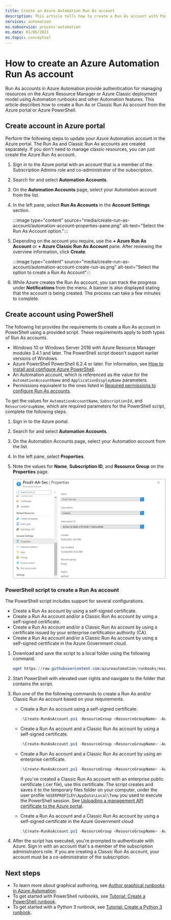 ```yaml
---
title: Create an Azure Automation Run As account
description: This article tells how to create a Run As account with PowerShell or from the Azure portal.
services: automation
ms.subservice: process-automation
ms.date: 01/06/2021
ms.topic: conceptual
---
```


# How to create an Azure Automation Run As account

Run As accounts in Azure Automation provide authentication for managing resources on the Azure Resource Manager or Azure Classic deployment model using Automation runbooks and other Automation features. This article describes how to create a Run As or Classic Run As account from the Azure portal or Azure PowerShell.

## Create account in Azure portal

Perform the following steps to update your Azure Automation account in the Azure portal. The Run As and Classic Run As accounts are created separately. If you don't need to manage classic resources, you can just create the Azure Run As account.

1. Sign in to the Azure portal with an account that is a member of the Subscription Admins role and co-administrator of the subscription.

2. Search for and select **Automation Accounts**.

3. On the **Automation Accounts** page, select your Automation account from the list.

4. In the left pane, select **Run As Accounts** in the **Account Settings** section.

    :::image type="content" source="media/create-run-as-account/automation-account-properties-pane.png" alt-text="Select the Run As Account option.":::

5. Depending on the account you require, use the **+ Azure Run As Account** or **+ Azure Classic Run As Account** pane. After reviewing the overview information, click **Create**.

    :::image type="content" source="media/create-run-as-account/automation-account-create-run-as.png" alt-text="Select the option to create a Run As Account":::

6. While Azure creates the Run As account, you can track the progress under **Notifications** from the menu. A banner is also displayed stating that the account is being created. The process can take a few minutes to complete.

## Create account using PowerShell

The following list provides the requirements to create a Run As account in PowerShell using a provided script. These requirements apply to both types of Run As accounts.

* Windows 10 or Windows Server 2016 with Azure Resource Manager modules 3.4.1 and later. The PowerShell script doesn't support earlier versions of Windows.
* Azure PowerShell PowerShell 6.2.4 or later. For information, see [How to install and configure Azure PowerShell](/powershell/azure/install-az-ps).
* An Automation account, which is referenced as the value for the `AutomationAccountName` and `ApplicationDisplayName` parameters.
* Permissions equivalent to the ones listed in [Required permissions to configure Run As accounts](automation-security-overview.md#permissions).

To get the values for `AutomationAccountName`, `SubscriptionId`, and `ResourceGroupName`, which are required parameters for the PowerShell script, complete the following steps.

1. Sign in to the Azure portal.

1. Search for and select **Automation Accounts**.

1. On the Automation Accounts page, select your Automation account from the list.

1. In the left pane, select **Properties**.

1. Note the values for **Name**, **Subscription ID**, and **Resource Group** on the **Properties** page.

   ![Automation account properties page](media/create-run-as-account/automation-account-properties.png)

### PowerShell script to create a Run As account

The PowerShell script includes support for several configurations.

* Create a Run As account by using a self-signed certificate.
* Create a Run As account and/or a Classic Run As account by using a self-signed certificate.
* Create a Run As account and/or a Classic Run As account by using a certificate issued by your enterprise certification authority (CA).
* Create a Run As account and/or a Classic Run As account by using a self-signed certificate in the Azure Government cloud.

1. Download and save the script to a local folder using the following command.

    ```powershell
    wget https://raw.githubusercontent.com/azureautomation/runbooks/master/Utility/AzRunAs/Create-RunAsAccount.ps1 -outfile Create-RunAsAccount.ps1
    ```

2. Start PowerShell with elevated user rights and navigate to the folder that contains the script.

3. Run one of the the following commands to create a Run As and/or Classic Run As account based on your requirements.

    * Create a Run As account using a self-signed certificate.

        ```powershell
        .\Create-RunAsAccount.ps1 -ResourceGroup <ResourceGroupName> -AutomationAccountName <NameofAutomationAccount> -SubscriptionId <SubscriptionId> -ApplicationDisplayName <DisplayNameofAADApplication> -SelfSignedCertPlainPassword <StrongPassword> -CreateClassicRunAsAccount $false
        ```

    * Create a Run As account and a Classic Run As account by using a self-signed certificate.

        ```powershell
        .\Create-RunAsAccount.ps1 -ResourceGroup <ResourceGroupName> -AutomationAccountName <NameofAutomationAccount> -SubscriptionId <SubscriptionId> -ApplicationDisplayName <DisplayNameofAADApplication> -SelfSignedCertPlainPassword <StrongPassword> -CreateClassicRunAsAccount $true
        ```

    * Create a Run As account and a Classic Run As account by using an enterprise certificate.

        ```powershell
        .\Create-RunAsAccount.ps1 -ResourceGroup <ResourceGroupName> -AutomationAccountName <NameofAutomationAccount> -SubscriptionId <SubscriptionId> -ApplicationDisplayName <DisplayNameofAADApplication>  -SelfSignedCertPlainPassword <StrongPassword> -CreateClassicRunAsAccount $true -EnterpriseCertPathForRunAsAccount <EnterpriseCertPfxPathForRunAsAccount> -EnterpriseCertPlainPasswordForRunAsAccount <StrongPassword> -EnterpriseCertPathForClassicRunAsAccount <EnterpriseCertPfxPathForClassicRunAsAccount> -EnterpriseCertPlainPasswordForClassicRunAsAccount <StrongPassword>
        ```

        If you've created a Classic Run As account with an enterprise public certificate (.cer file), use this certificate. The script creates and saves it to the temporary files folder on your computer, under the user profile `%USERPROFILE%\AppData\Local\Temp` you used to execute the PowerShell session. See [Uploading a management API certificate to the Azure portal](../cloud-services/cloud-services-configure-ssl-certificate-portal.md).

    * Create a Run As account and a Classic Run As account by using a self-signed certificate in the Azure Government cloud

        ```powershell
        .\Create-RunAsAccount.ps1 -ResourceGroup <ResourceGroupName> -AutomationAccountName <NameofAutomationAccount> -SubscriptionId <SubscriptionId> -ApplicationDisplayName <DisplayNameofAADApplication> -SelfSignedCertPlainPassword <StrongPassword> -CreateClassicRunAsAccount $true -EnvironmentName AzureUSGovernment
        ```

4. After the script has executed, you're prompted to authenticate with Azure. Sign in with an account that's a member of the subscription administrators role. If you are creating a Classic Run As account, your account must be a co-administrator of the subscription.

## Next steps

* To learn more about graphical authoring, see [Author graphical runbooks in Azure Automation](automation-graphical-authoring-intro.md).
* To get started with PowerShell runbooks, see [Tutorial: Create a PowerShell runbook](learn/automation-tutorial-runbook-textual-powershell.md).
* To get started with a Python 3 runbook, see [Tutorial: Create a Python 3 runbook](learn/automation-tutorial-runbook-textual-python-3.md).